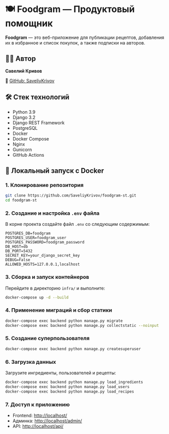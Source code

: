 # 🍽️ Foodgram — Продуктовый помощник

**Foodgram** — это веб-приложение для публикации рецептов, добавления их в избранное и список покупок, а также подписки на авторов.

## 👨‍💻 Автор

**Савелий Кривов**

🔗 [GitHub: SaveliyKrivov](https://github.com/SaveliyKrivov)

## 🛠️ Стек технологий

* Python 3.9
* Django 3.2
* Django REST Framework
* PostgreSQL
* Docker
* Docker Compose
* Nginx
* Gunicorn
* GitHub Actions

## 🚀 Локальный запуск с Docker

### 1. Клонирование репозитория

```bash
git clone https://github.com/SaveliyKrivov/foodgram-st.git
cd foodgram-st
```

### 2. Создание и настройка `.env` файла

В корне проекта создайте файл `.env` со следующим содержимым:

```env
POSTGRES_DB=foodgram
POSTGRES_USER=foodgram_user
POSTGRES_PASSWORD=foodgram_password
DB_HOST=db
DB_PORT=5432
SECRET_KEY=your_django_secret_key
DEBUG=False
ALLOWED_HOSTS=127.0.0.1,localhost
```

### 3. Сборка и запуск контейнеров

Перейдите в директорию `infra/` и выполните:

```bash
docker-compose up -d --build
```

### 4. Применение миграций и сбор статики

```bash
docker-compose exec backend python manage.py migrate
docker-compose exec backend python manage.py collectstatic --noinput
```

### 5. Создание суперпользователя

```bash
docker-compose exec backend python manage.py createsuperuser
```

### 6. Загрузка данных

Загрузите ингредиенты, пользователей и рецепты:

```bash
docker-compose exec backend python manage.py load_ingredients
docker-compose exec backend python manage.py load_users
docker-compose exec backend python manage.py load_recipes
```

### 7. Доступ к приложению

* Frontend: [http://localhost/](http://localhost/)
* Админка: [http://localhost/admin/](http://localhost/admin/)
* API: [http://localhost/api/](http://localhost/api/)
